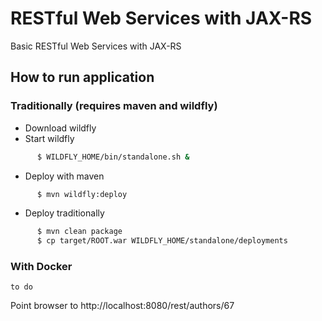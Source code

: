 # RESTful Web Services with JAX-RS

Basic RESTful Web Services with JAX-RS 

## How to run application
### Traditionally (requires maven and wildfly)
 - Download wildfly 
 - Start wildfly
```sh
      $ WILDFLY_HOME/bin/standalone.sh &
```
 - Deploy with maven 
```sh
      $ mvn wildfly:deploy
```
  - Deploy traditionally
```sh
      $ mvn clean package
      $ cp target/ROOT.war WILDFLY_HOME/standalone/deployments
```
### With Docker
    to do
  
Point browser to http://localhost:8080/rest/authors/67



